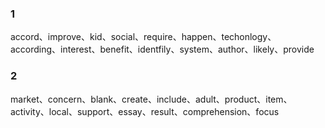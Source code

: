 ### 1
accord、improve、kid、social、require、happen、techonlogy、according、interest、benefit、identfily、system、author、likely、provide

### 2
market、concern、blank、create、include、adult、product、item、activity、local、support、essay、result、comprehension、focus